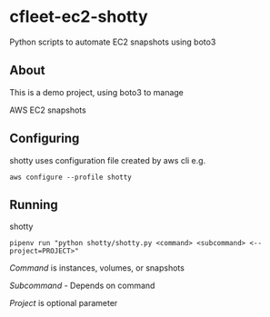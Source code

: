 # cfleet-ec2-shotty
Python scripts to automate EC2 snapshots using boto3

## About

This is a demo project, using boto3 to manage

AWS EC2 snapshots

## Configuring

shotty uses configuration file created by aws cli e.g.

`aws configure --profile shotty`

## Running
shotty

`pipenv run "python shotty/shotty.py <command> <subcommand> <--project=PROJECT>"`

*Command* is instances, volumes, or snapshots

*Subcommand* - Depends on command

*Project* is optional parameter
